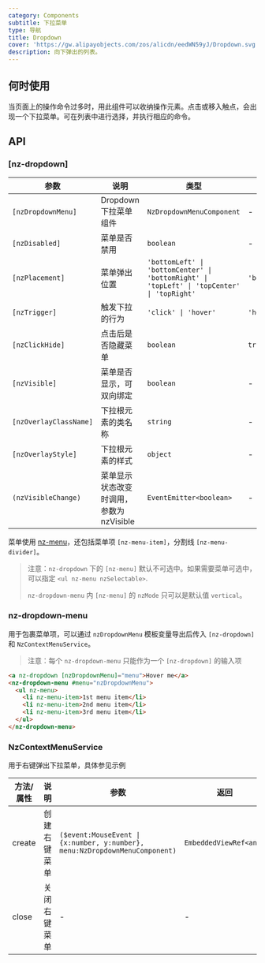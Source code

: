 ```yaml
---
category: Components
subtitle: 下拉菜单
type: 导航
title: Dropdown
cover: 'https://gw.alipayobjects.com/zos/alicdn/eedWN59yJ/Dropdown.svg'
description: 向下弹出的列表。
---
```


## 何时使用

当页面上的操作命令过多时，用此组件可以收纳操作元素。点击或移入触点，会出现一个下拉菜单。可在列表中进行选择，并执行相应的命令。

## API

### [nz-dropdown]

| 参数                   | 说明                                     | 类型                                                                                        | 默认值         |
| ---------------------- | ---------------------------------------- | ------------------------------------------------------------------------------------------- | -------------- |
| `[nzDropdownMenu]`     | Dropdown 下拉菜单组件                    | `NzDropdownMenuComponent`                                                                   | -              |
| `[nzDisabled]`         | 菜单是否禁用                             | `boolean`                                                                                   | -              |
| `[nzPlacement]`        | 菜单弹出位置                             | `'bottomLeft' \| 'bottomCenter' \| 'bottomRight' \| 'topLeft' \| 'topCenter' \| 'topRight'` | `'bottomLeft'` |
| `[nzTrigger]`          | 触发下拉的行为                           | `'click' \| 'hover'`                                                                        | `'hover'`      |
| `[nzClickHide]`        | 点击后是否隐藏菜单                       | `boolean`                                                                                   | `true`         |
| `[nzVisible]`          | 菜单是否显示，可双向绑定                 | `boolean`                                                                                   | -              |
| `[nzOverlayClassName]` | 下拉根元素的类名称                       | `string`                                                                                    | -              |
| `[nzOverlayStyle]`     | 下拉根元素的样式                         | `object`                                                                                    | -              |
| `(nzVisibleChange)`    | 菜单显示状态改变时调用，参数为 nzVisible | `EventEmitter<boolean>`                                                                     | -              |

菜单使用 [nz-menu](/components/menu/zh)，还包括菜单项 `[nz-menu-item]`，分割线 `[nz-menu-divider]`。

> 注意：`nz-dropdown` 下的 `[nz-menu]` 默认不可选中。如果需要菜单可选中，可以指定 `<ul nz-menu nzSelectable>`.
>
> `nz-dropdown-menu` 内 `[nz-menu]` 的 `nzMode` 只可以是默认值 `vertical`。

### nz-dropdown-menu

用于包裹菜单项，可以通过 `nzDropdownMenu` 模板变量导出后传入 `[nz-dropdown]` 和 `NzContextMenuService`。

> 注意：每个 `nz-dropdown-menu` 只能作为一个 `[nz-dropdown]` 的输入项

```html
<a nz-dropdown [nzDropdownMenu]="menu">Hover me</a>
<nz-dropdown-menu #menu="nzDropdownMenu">
  <ul nz-menu>
    <li nz-menu-item>1st menu item</li>
    <li nz-menu-item>2nd menu item</li>
    <li nz-menu-item>3rd menu item</li>
  </ul>
</nz-dropdown-menu>
```

### NzContextMenuService

用于右键弹出下拉菜单，具体参见示例

| 方法/属性 | 说明         | 参数                                                                        | 返回                   |
| --------- | ------------ | --------------------------------------------------------------------------- | ---------------------- |
| create    | 创建右键菜单 | `($event:MouseEvent \| {x:number, y:number}, menu:NzDropdownMenuComponent)` | `EmbeddedViewRef<any>` |
| close     | 关闭右键菜单 | -                                                                           | -                      |
